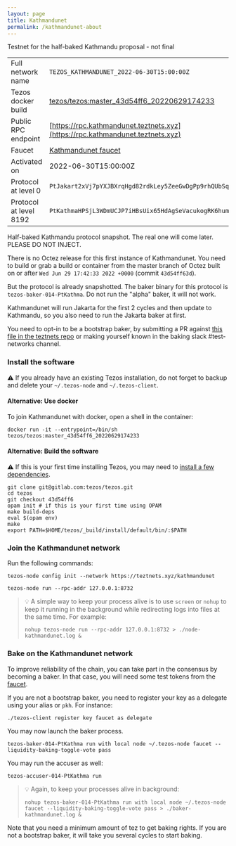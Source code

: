 ```yaml
---
layout: page
title: Kathmandunet
permalink: /kathmandunet-about
---
```


Testnet for the half-baked Kathmandu proposal - not final

| | |
|-------|---------------------|
| Full network name | `TEZOS_KATHMANDUNET_2022-06-30T15:00:00Z` |
| Tezos docker build | [tezos/tezos:master_43d54ff6_20220629174233](https://hub.docker.com/r/tezos/tezos/tags?page=1&ordering=last_updated&name=master_43d54ff6_20220629174233) |
| Public RPC endpoint | [https://rpc.kathmandunet.teztnets.xyz](https://rpc.kathmandunet.teztnets.xyz) |
| Faucet | [Kathmandunet faucet](https://teztnets.xyz/kathmandunet-faucet) |
| Activated on | 2022-06-30T15:00:00Z |
| Protocol at level 0 |  `PtJakart2xVj7pYXJBXrqHgd82rdkLey5ZeeGwDgPp9rhQUbSqY` |
| Protocol at level 8192 |  `PtKathmaHPSjL3WDmUCJP7iHBsUix65HdAgSeVacukogRK6hum6` |


Half-baked Kathmandu protocol snapshot. The real one will come later. PLEASE DO NOT INJECT.

There is no Octez release for this first instance of Kathmandunet. You need to build or grab a build or container from the master branch of Octez built on or after `Wed Jun 29 17:42:33 2022 +0000` (commit `43d54ff63d`).

But the protocol is already snapshotted. The baker binary for this protocol is `tezos-baker-014-PtKathma`. Do not run the "alpha" baker, it will not work.

Kathmandunet will run Jakarta for the first 2 cycles and then update to Kathmandu, so you also need to run the Jakarta baker at first.

You need to opt-in to be a bootstrap baker, by submitting a PR against [this file in the teztnets repo](https://github.com/oxheadalpha/teztnets/blob/main/kathmandunet/values.yaml) or making yourself known in the baking slack #test-networks channel.


### Install the software

⚠️  If you already have an existing Tezos installation, do not forget to backup and delete your `~/.tezos-node` and `~/.tezos-client`.



#### Alternative: Use docker

To join Kathmandunet with docker, open a shell in the container:

```
docker run -it --entrypoint=/bin/sh tezos/tezos:master_43d54ff6_20220629174233
```

#### Alternative: Build the software

⚠️  If this is your first time installing Tezos, you may need to [install a few dependencies](https://tezos.gitlab.io/introduction/howtoget.html#setting-up-the-development-environment-from-scratch).

```
git clone git@gitlab.com:tezos/tezos.git
cd tezos
git checkout 43d54ff6
opam init # if this is your first time using OPAM
make build-deps
eval $(opam env)
make
export PATH=$HOME/tezos/_build/install/default/bin/:$PATH
```

### Join the Kathmandunet network

Run the following commands:

```
tezos-node config init --network https://teztnets.xyz/kathmandunet

tezos-node run --rpc-addr 127.0.0.1:8732
```

> 💡 A simple way to keep your process alive is to use `screen` or `nohup` to keep it running in the background while redirecting logs into files at the same time. For example:
>
> ```bash=13
> nohup tezos-node run --rpc-addr 127.0.0.1:8732 > ./node-kathmandunet.log &
> ```


### Bake on the Kathmandunet network

To improve reliability of the chain, you can take part in the consensus by becoming a baker. In that case, you will need some test tokens from the [faucet](https://teztnets.xyz/kathmandunet-faucet).

If you are not a bootstrap baker, you need to register your key as a delegate using your alias or `pkh`. For instance:
```bash=2
./tezos-client register key faucet as delegate
```

You may now launch the baker process.
```bash=3
tezos-baker-014-PtKathma run with local node ~/.tezos-node faucet --liquidity-baking-toggle-vote pass
```

You may run the accuser as well:
```bash=3
tezos-accuser-014-PtKathma run
```

> 💡 Again, to keep your processes alive in background:
>
> ```bash=4
> nohup tezos-baker-014-PtKathma run with local node ~/.tezos-node faucet --liquidity-baking-toggle-vote pass > ./baker-kathmandunet.log &
> ```

Note that you need a minimum amount of tez to get baking rights. If you are not a bootstrap baker, it will take you several cycles to start baking.


